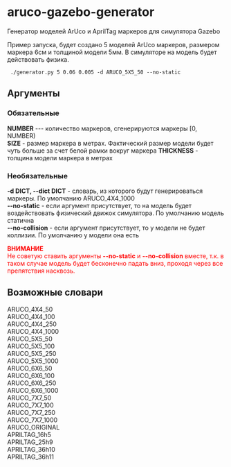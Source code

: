 # aruco-gazebo-generator
Генератор моделей ArUco и AprilTag маркеров для симулятора Gazebo

Пример запуска, будет создано 5 моделей ArUco маркеров, размером маркера 6см и толщиной модели 5мм. В симуляторе на модель будет действовать физика.
```
 ./generator.py 5 0.06 0.005 -d ARUCO_5X5_50 --no-static

```

## Аргументы
### Обязательные  
**NUMBER** --- количество маркеров, сгенерируются маркеры [0, NUMBER)  
**SIZE** - размер маркера в метрах. Фактический размер модели будет чуть больше за счет белой рамки вокруг маркера
**THICKNESS** - толщина модели маркера в метрах

### Необязательные
**-d DICT, --dict DICT** - словарь, из которого будут генерироваться маркеры. По умолчанию ARUCO_4X4_1000  
**--no-static** - если аргумент присутствует, то на модель будет воздействовать физический движок симулятора. По умолчанию модель статична  
**--no-collision** - если аргумент присутствует, то у модели не будет коллизии. По умолчанию у модели она есть

<span style="color:red">**ВНИМАНИЕ**  
Не советую ставить аргументы **--no-static** и **--no-collision** вместе, т.к. в таком случае модель будет бесконечно падать вниз, проходя через все препятствия насквозь.
</span>

## Возможные словари
ARUCO_4X4_50  
ARUCO_4X4_100  
ARUCO_4X4_250  
ARUCO_4X4_1000  
ARUCO_5X5_50  
ARUCO_5X5_100  
ARUCO_5X5_250  
ARUCO_5X5_1000  
ARUCO_6X6_50  
ARUCO_6X6_100  
ARUCO_6X6_250  
ARUCO_6X6_1000  
ARUCO_7X7_50  
ARUCO_7X7_100  
ARUCO_7X7_250  
ARUCO_7X7_1000  
ARUCO_ORIGINAL  
APRILTAG_16h5  
APRILTAG_25h9  
APRILTAG_36h10  
APRILTAG_36h11
